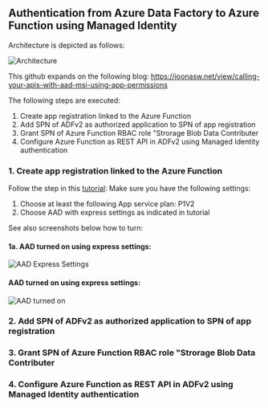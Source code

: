 ## Authentication from Azure Data Factory to Azure Function using Managed Identity  ##

Architecture is depicted as follows:

![Architecture](https://github.com/rebremer/managed_identity_authentication/blob/master/images/Architecture.png)

This github expands on the following blog: https://joonasw.net/view/calling-your-apis-with-aad-msi-using-app-permissions

The following steps are executed:

1. Create app registration linked to the Azure Function
2. Add SPN of ADFv2 as authorized application to SPN of app registration
3. Grant SPN of Azure Function RBAC role "Strorage Blob Data Contributer
4. Configure Azure Function as REST API in ADFv2 using Managed Identity authentication

### 1. Create app registration linked to the Azure Function ###

Follow the step in this [tutorial](https://docs.microsoft.com/en-us/azure/app-service/configure-authentication-provider-aad#-configure-with-express-settings "aad#-configure-with-express-settings"): Make sure you have the following settings:

1. Choose at least the following App service plan: P1V2
2. Choose AAD with express settings as indicated in tutorial

See also screenshots below how to turn:

#### 1a. AAD turned on using express settings: ####

![AAD Express Settings](https://github.com/rebremer/managed_identity_authentication/blob/master/images/1_AAD_Express_Option.png)

#### AAD turned on using express settings: ####

![AAD turned on](https://github.com/rebremer/managed_identity_authentication/blob/master/images/1_AAD_turned_on.png)

### 2. Add SPN of ADFv2 as authorized application to SPN of app registration ###



### 3. Grant SPN of Azure Function RBAC role "Strorage Blob Data Contributer ###

### 4. Configure Azure Function as REST API in ADFv2 using Managed Identity authentication ###